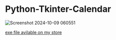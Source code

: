 # Python-Tkinter-Calendar
![Screenshot 2024-10-09 060551](https://github.com/user-attachments/assets/d82ad24f-74ff-4b7a-ae6b-912244963b42)

<a href="https://gk-codes-store.neocities.org/" target=_blank>exe file avilable on my store</a>
